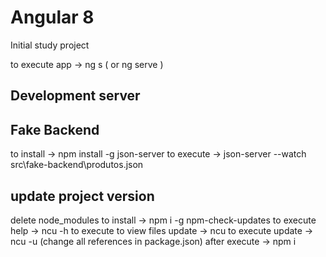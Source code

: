 # Angular 8

Initial study project

to execute app -> ng s ( or ng serve ) 

## Development server

## Fake Backend
to install -> npm install -g json-server
to execute -> json-server --watch src\fake-backend\produtos.json

## update project version 
delete node_modules
to install -> npm i -g npm-check-updates
to execute help -> ncu -h
to execute to view files update  -> ncu
to execute update -> ncu -u (change all references in package.json)
after execute -> npm i


